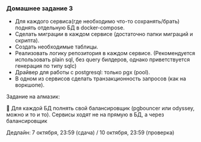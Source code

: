### Домашнее задание 3

- Для каждого сервиса(где необходимо что-то сохранять/брать) поднять отдельную БД в docker-compose.
- Сделать миграции в каждом сервисе (достаточно папки миграций и скрипта).
- Создать необходимые таблицы.
- Реализовать логику репозитория в каждом сервисе. (Рекомендуется использовать plain sql, без query билдеров, однако приветствуется генерация по типу sqlc)
- Драйвер для работы с postgresql: только pgx (pool).
- В одном из сервисов сделать транзакционность запросов (как на воркшопе).

Задание на алмазик:

💎 Для каждой БД полнять свой балансировщик (pgbouncer или odyssey, можно и то и то). Сервисы ходят не на прямую в БД, а через балансировщик

Дедлайн: 7 октября, 23:59 (сдача) / 10 октября, 23:59 (проверка)